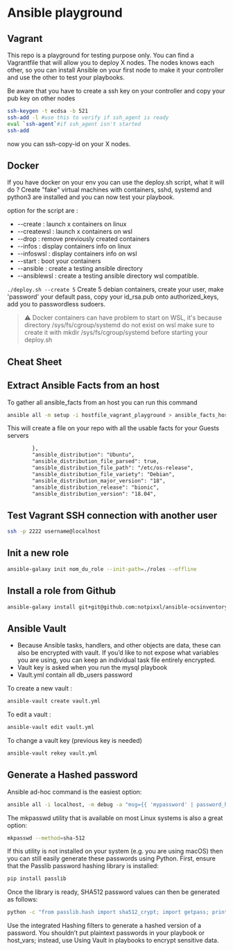 # Ansible playground

## Vagrant

This repo is a playground for testing purpose only. You can find a Vagrantfile that will allow you to deploy X nodes.
The nodes knows each other, so you can install Ansible on your first node to make it your controller and use the other to test your playbooks.

Be aware that you have to create a ssh key on your controller and copy your pub key on other nodes

```bash
ssh-keygen -t ecdsa -b 521
ssh-add -l #use this to verify if ssh_agent is ready
eval `ssh-agent`#if ssh_agent isn't started
ssh-add
```

now you can ssh-copy-id on your X nodes.

## Docker

If you have docker on your env you can use the deploy.sh script, what it will do ?
Create "fake" virtual machines with containers, sshd, systemd and python3 are installed and you can now test your playbook.

option for the script are :

* --create : launch x containers on linux
* --createwsl : launch x containers on wsl
* --drop : remove previously created containers
* --infos : display containers info on linux
* --infoswsl : display containers info on wsl
* --start : boot your containers
* --ansible : create a testing ansible directory
* --ansiblewsl : create a testing ansible directory wsl compatible.

```./deploy.sh --create 5```
Create 5 debian containers, create your user, make 'password' your default pass, copy your id_rsa.pub onto authorized_keys, add you to passwordless sudoers.

> :warning: Docker containers can have problem to start on WSL, it's because directory /sys/fs/cgroup/systemd do not exist on wsl make sure to create it with mkdir /sys/fs/cgroup/systemd before starting your deploy.sh

## Cheat Sheet

## Extract Ansible Facts from an host

To gather all ansible_facts from an host you can run this command

```bash
ansible all -m setup -i hostfile_vagrant_playground > ansible_facts_hostfile_vagrant_playground.txt
```

This will create a file on your repo with all the usable facts for your Guests servers

```xml
        },
        "ansible_distribution": "Ubuntu",
        "ansible_distribution_file_parsed": true,
        "ansible_distribution_file_path": "/etc/os-release",
        "ansible_distribution_file_variety": "Debian",
        "ansible_distribution_major_version": "18",
        "ansible_distribution_release": "bionic",
        "ansible_distribution_version": "18.04",
```

## Test Vagrant SSH connection with another user

```bash
ssh -p 2222 username@localhost
```

## Init a new role

```bash
ansible-galaxy init nom_du_role --init-path=./roles --offline
```

## Install a role from Github

```bash
ansible-galaxy install git+git@github.com:notpixxl/ansible-ocsinventory-agent.git
```

## Ansible Vault

* Because Ansible tasks, handlers, and other objects are data, these can also be encrypted with vault. If you’d like to not expose what variables you are using, you can keep an individual task file entirely encrypted.
* Vault key is asked when you run the mysql playbook
* Vault.yml contain all db_users password

To create a new vault :

```bash
ansible-vault create vault.yml
```

To edit a vault :

```bash
ansible-vault edit vault.yml
```

To change a vault key (previous key is needed)

```bash
ansible-vault rekey vault.yml
```

## Generate a Hashed password

Ansible ad-hoc command is the easiest option:

```bash
ansible all -i localhost, -m debug -a "msg={{ 'mypassword' | password_hash('sha512', 'mysecretsalt') }}"
```

The mkpasswd utility that is available on most Linux systems is also a great option:

```bash
mkpasswd --method=sha-512
```

If this utility is not installed on your system (e.g. you are using macOS) then you can still easily generate these passwords using Python. First, ensure that the Passlib password hashing library is installed:

```bash
pip install passlib
```

Once the library is ready, SHA512 password values can then be generated as follows:

```bash
python -c "from passlib.hash import sha512_crypt; import getpass; print(sha512_crypt.using(rounds=5000).hash(getpass.getpass()))"
```

Use the integrated Hashing filters to generate a hashed version of a password. You shouldn’t put plaintext passwords in your playbook or host_vars; instead, use Using Vault in playbooks to encrypt sensitive data.

